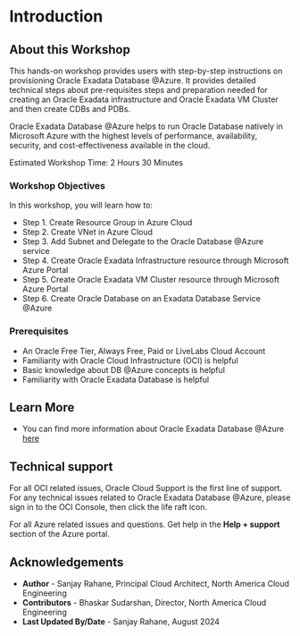 # Introduction

## About this Workshop

This hands-on workshop provides users with step-by-step instructions on provisioning Oracle Exadata Database @Azure. It provides detailed technical steps about pre-requisites steps and preparation needed for creating an Oracle Exadata infrastructure and Oracle Exadata VM Cluster and then create CDBs and PDBs. 

Oracle Exadata Database @Azure helps to run Oracle Database natively in Microsoft Azure with the highest levels of performance, availability, security, and cost-effectiveness available in the cloud.


Estimated Workshop Time: 2 Hours 30 Minutes


### Workshop Objectives
In this workshop, you will learn how to:
* Step 1. Create Resource Group in Azure Cloud
* Step 2. Create VNet in Azure Cloud
* Step 3. Add Subnet and Delegate to the Oracle Database @Azure service
* Step 4. Create Oracle Exadata Infrastructure resource through Microsoft Azure Portal 
* Step 5. Create Oracle Exadata VM Cluster resource through Microsoft Azure Portal
* Step 6. Create Oracle Database on an Exadata Database Service @Azure 


### Prerequisites
* An Oracle Free Tier, Always Free, Paid or LiveLabs Cloud Account
* Familiarity with Oracle Cloud Infrastructure (OCI) is helpful
* Basic knowledge about DB @Azure concepts is helpful
* Familiarity with Oracle  Exadata Database is helpful


## Learn More
- You can find more information about Oracle Exadata Database @Azure [here](https://docs.oracle.com/en-us/iaas/Content/multicloud/oaa.htm)


## Technical support
For all OCI related issues, Oracle Cloud Support is the first line of support. For any technical issues related to Oracle Exadata Database @Azure, please sign in to the OCI Console, then click the life raft icon.

For all Azure related issues and questions. Get help in the **Help + support** section of the Azure portal.

## Acknowledgements
* **Author** - Sanjay Rahane, Principal Cloud Architect, North America Cloud Engineering
* **Contributors** -  Bhaskar Sudarshan, Director, North America Cloud Engineering
* **Last Updated By/Date** - Sanjay Rahane, August 2024
